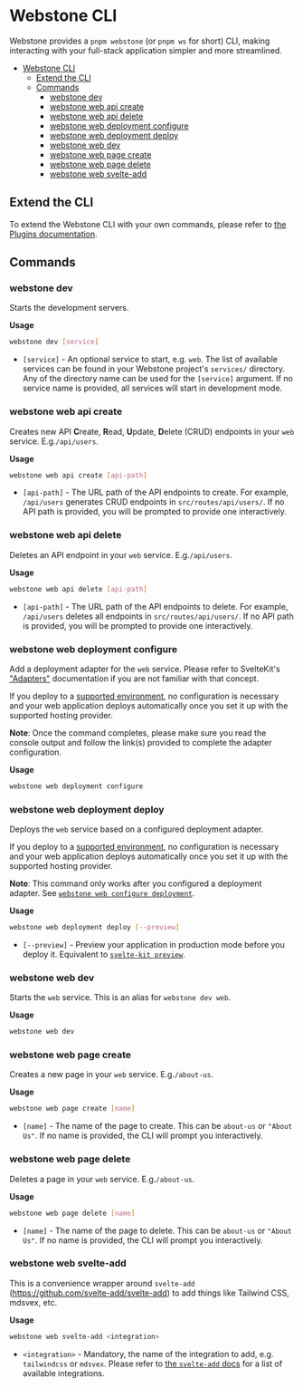 # Webstone CLI

Webstone provides a `pnpm webstone` (or `pnpm ws` for short) CLI, making interacting with your full-stack application simpler and more streamlined.

- [Webstone CLI](#webstone-cli)
  - [Extend the CLI](#extend-the-cli)
  - [Commands](#commands)
    - [webstone dev](#webstone-dev)
    - [webstone web api create](#webstone-web-api-create)
    - [webstone web api delete](#webstone-web-api-delete)
    - [webstone web deployment configure](#webstone-web-deployment-configure)
    - [webstone web deployment deploy](#webstone-web-deployment-deploy)
    - [webstone web dev](#webstone-web-dev)
    - [webstone web page create](#webstone-web-page-create)
    - [webstone web page delete](#webstone-web-page-delete)
    - [webstone web svelte-add](#webstone-web-svelte-add)

## Extend the CLI

To extend the Webstone CLI with your own commands, please refer to [the Plugins documentation](./plugins.md).

## Commands

<!-- Command template
### webstone xyz

Describe the command

**Usage**

```bash
webstone xyz
```

* `<name>` - Describe the mandatory positional argument
* `[name]` - Describe the optional positional argument
* `--flag` - Describe the flag
-->

### webstone dev

Starts the development servers.

**Usage**

```bash
webstone dev [service]
```

- `[service]` - An optional service to start, e.g. `web`. The list of available services can be found in your Webstone project's `services/` directory. Any of the directory name can be used for the `[service]` argument. If no service name is provided, all services will start in development mode.

### webstone web api create

Creates new API **C**reate, **R**ead, **U**pdate, **D**elete (CRUD) endpoints in your `web` service. E.g.`/api/users`.

**Usage**

```bash
webstone web api create [api-path]
```

- `[api-path]` - The URL path of the API endpoints to create. For example, `/api/users` generates CRUD endpoints in `src/routes/api/users/`. If no API path is provided, you will be prompted to provide one interactively.

### webstone web api delete

Deletes an API endpoint in your `web` service. E.g.`/api/users`.

**Usage**

```bash
webstone web api delete [api-path]
```

- `[api-path]` - The URL path of the API endpoints to delete. For example, `/api/users` deletes all endpoints in `src/routes/api/users/`. If no API path is provided, you will be prompted to provide one interactively.

### webstone web deployment configure

Add a deployment adapter for the `web` service. Please refer to SvelteKit's ["Adapters"](https://kit.svelte.dev/docs#adapters) documentation if you are not familiar with that concept.

If you deploy to a [supported environment](https://kit.svelte.dev/docs#adapters-supported-environments), no configuration is necessary and your web application deploys automatically once you set it up with the supported hosting provider.

**Note**: Once the command completes, please make sure you read the console output and follow the link(s) provided to complete the adapter configuration.

**Usage**

```bash
webstone web deployment configure
```

### webstone web deployment deploy

Deploys the `web` service based on a configured deployment adapter.

If you deploy to a [supported environment](https://kit.svelte.dev/docs#adapters-supported-environments), no configuration is necessary and your web application deploys automatically once you set it up with the supported hosting provider.

**Note**: This command only works after you configured a deployment adapter. See [`webstone web configure deployment`](#webstone-web-configure-deployment).

**Usage**

```bash
webstone web deployment deploy [--preview]
```

- `[--preview]` - Preview your application in production mode before you deploy it. Equivalent to [`svelte-kit preview`](https://kit.svelte.dev/docs#command-line-interface-svelte-kit-build).

### webstone web dev

Starts the `web` service. This is an alias for `webstone dev web`.

**Usage**

```bash
webstone web dev
```

### webstone web page create

Creates a new page in your `web` service. E.g.`/about-us`.

**Usage**

```bash
webstone web page create [name]
```

- `[name]` - The name of the page to create. This can be `about-us` or `"About Us"`. If no name is provided, the CLI will prompt you interactively.

### webstone web page delete

Deletes a page in your `web` service. E.g.`/about-us`.

**Usage**

```bash
webstone web page delete [name]
```

- `[name]` - The name of the page to delete. This can be `about-us` or `"About Us"`. If no name is provided, the CLI will prompt you interactively.

### webstone web svelte-add

This is a convenience wrapper around `svelte-add` (https://github.com/svelte-add/svelte-add) to add things like Tailwind CSS, mdsvex, etc.

**Usage**

```bash
webstone web svelte-add <integration>
```

- `<integration>` - Mandatory, the name of the integration to add, e.g. `tailwindcss` or `mdsvex`. Please refer to [the `svelte-add` docs](https://github.com/svelte-add/svelte-add) for a list of available integrations.
